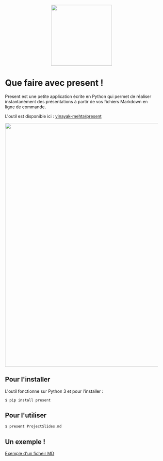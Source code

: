 <p align="center">
   <img src="https://raw.githubusercontent.com/AntoineMeheut/PresentDemo/blob/main/images/terminal.jpg" width="200">
</p>

# Que faire avec present !

Present est une petite application écrite en Python
qui permet de réaliser instantanément des présentations
à partir de vos fichiers Markdown en ligne de commande.

L'outil est disponible ici :
[vinayak-mehta/present](https://github.com/vinayak-mehta/present)


<p align="center">
   <img src="https://raw.githubusercontent.com/vinayak-mehta/present/master/docs/_static/demo.gif" width="800">
</p>


## Pour l'installer

L'outil fonctionne sur Python 3 et pour l'installer :

```bash
$ pip install present
```

## Pour l'utiliser

```bash
$ present ProjectSlides.md
```

## Un exemple !

[Exemple d'un ficheir MD](https://github.com/AntoineMeheut/PresentDemo/blob/main/projectslides/ProjectSlides.md)

